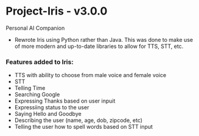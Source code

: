 # Project-Iris - v3.0.0
Personal AI Companion 
- Rewrote Iris using Python rather than Java. This was done to make use of more modern and up-to-date libraries to allow for TTS, STT, etc.
### Features added to Iris:
- TTS with ability to choose from male voice and female voice
- STT
- Telling Time
- Searching Google
- Expressing Thanks based on user inpuit
- Expressiing status to the user
- Saying Hello and Goodbye
- Describing the user (name, age, dob, zipcode, etc)
- Telling the user how to spell words based on STT input
